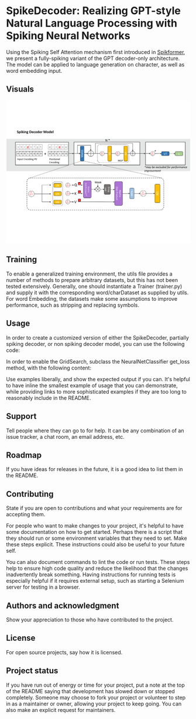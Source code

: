 # SpikeDecoder: Realizing GPT-style Natural Language Processing with Spiking Neural Networks

Using the Spiking Self Attention mechanism first introduced in [Spikformer](https://github.com/ZK-Zhou/spikformer), we present a fully-spiking variant of the GPT decoder-only architecture. The model can be applied to language generation on character, as well as word embedding input.

## Visuals
![plot](Architecture.png)

## Training 
To enable a generalized training environment, the utils file provides a number of methods to prepare arbitrary datasets, but this has not been tested extensively. Generally, one should instantiate a Trainer (trainer.py) and supply it with the corresponding word/charDataset as supplied by utils. For word Embedding, the datasets make some assumptions to improve performance, such as stripping and replacing symbols.

## Usage
In order to create a customized version of either the SpikeDecoder, partially spiking decoder, or non spiking decoder model, you can use the following code:


In order to enable the GridSearch, subclass the NeuralNetClassifier get_loss method, with the following content:

Use examples liberally, and show the expected output if you can. It's helpful to have inline the smallest example of usage that you can demonstrate, while providing links to more sophisticated examples if they are too long to reasonably include in the README.

## Support
Tell people where they can go to for help. It can be any combination of an issue tracker, a chat room, an email address, etc.

## Roadmap
If you have ideas for releases in the future, it is a good idea to list them in the README.

## Contributing
State if you are open to contributions and what your requirements are for accepting them.

For people who want to make changes to your project, it's helpful to have some documentation on how to get started. Perhaps there is a script that they should run or some environment variables that they need to set. Make these steps explicit. These instructions could also be useful to your future self.

You can also document commands to lint the code or run tests. These steps help to ensure high code quality and reduce the likelihood that the changes inadvertently break something. Having instructions for running tests is especially helpful if it requires external setup, such as starting a Selenium server for testing in a browser.

## Authors and acknowledgment
Show your appreciation to those who have contributed to the project.

## License
For open source projects, say how it is licensed.

## Project status
If you have run out of energy or time for your project, put a note at the top of the README saying that development has slowed down or stopped completely. Someone may choose to fork your project or volunteer to step in as a maintainer or owner, allowing your project to keep going. You can also make an explicit request for maintainers.
